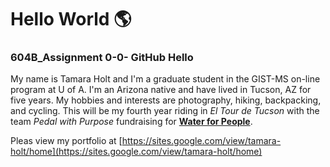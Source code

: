 # Hello World :earth_americas:
### 604B_Assignment 0-0- GitHub Hello
My name is Tamara Holt and I'm a graduate student in the GIST-MS on-line program at U of A. I'm an Arizona native and have lived in Tucson, AZ for five years. My hobbies and interests are photography, hiking, backpacking, and cycling. This will be my fourth year riding in *El Tour de Tucson* with the team *Pedal with Purpose* fundraising for [**Water for People**](https://fundraise.waterforpeople.org/site/TR/RippleEffect/General/1582572753?pg=team&fr_id=1060&team_id=1030).

Pleas view my portfolio at [https://sites.google.com/view/tamara-holt/home](https://sites.google.com/view/tamara-holt/home)
